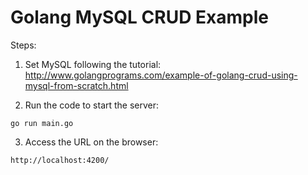 # Golang MySQL CRUD Example

Steps:

1. Set MySQL following the tutorial: http://www.golangprograms.com/example-of-golang-crud-using-mysql-from-scratch.html

2. Run the code to start the server:
```
go run main.go
```

3. Access the URL on the browser:
```
http://localhost:4200/
```
